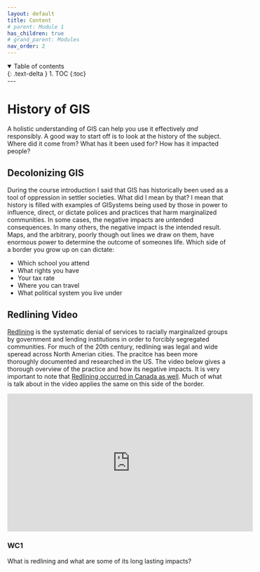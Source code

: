 ```yaml
---
layout: default
title: Content
# parent: Module 1
has_children: true
# grand_parent: Modules
nav_order: 2
---
```


<details open markdown="block">
  <summary>
    Table of contents
  </summary>
  {: .text-delta }
1. TOC
{:toc}
</details>
---

# History of GIS

A holistic understanding of GIS can help you use it effectively *and* responsibly.  A good way to start off is to look at the history of the subject.  Where did it come from?  What has it been used for?  How has it impacted people?

## Decolonizing GIS

During the course introduction I said that GIS has historically been used as a tool of oppression in settler societies.  What did I mean by that?  I mean that history is filled with examples of GISystems being used by those in power to influence, direct, or dictate polices and practices that harm marginalized communities.  In some cases, the negative impacts are untended consequences.  In many others, the negative impact is the intended result.  Maps, and the arbitrary, poorly though out lines we draw on them, have enormous power to determine the outcome of someones life.  Which side of a border you grow up on can dictate:

* Which school you attend
* What rights you have
* Your tax rate
* Where you can travel
* What political system you live under


## Redlining Video

[Redlining](https://en.wikipedia.org/wiki/Redlining) is the systematic denial of services to racially marginalized groups by government and lending institutions in order to forcibly segregated communities.  For much of the 20th century, redlining was legal and wide speread across North Amerian cities.  The pracitce has been more thoroughly documented and researched in the US.  The video below gives a thorough overview of the practice and how its negative impacts.  It is very important to note that [Redlining occurred in Canada as well](https://www.jstor.org/stable/43100660).  Much of what is talk about in the video applies the same on this side of the border.


<iframe width="560" height="315" src="https://www.youtube.com/embed/pu2sKNJMH-k" title="YouTube video player" frameborder="0" allow="accelerometer; autoplay; clipboard-write; encrypted-media; gyroscope; picture-in-picture" allowfullscreen></iframe>

### WC1

What is redlining and what are some of its long lasting impacts?


